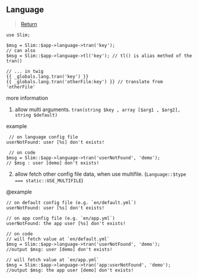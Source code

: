 ## Language

> [Return](index.md)


```
use Slim;

$msg = Slim::$app->language->tran('key');
// can also 
$msg = Slim::$app->language->tl('key'); // tl() is alias method of the tran()

// ... in twig
{{ _globals.lang.tran('key') }} 
{{ _globals.lang.tran('otherFile:key') }} // translate from 'otherFile'

```

more information

1. allow multi arguments. `tran(string $key , array [$arg1 , $arg2], string $default)`

example

```
 // on language config file
userNotFound: user [%s] don't exists!

 // on code
$msg = Slim::$app->language->tran('userNotFound', 'demo');
// $msg : user [demo] don't exists!
```

2. allow fetch other config file data, when use multifile. (`Language::$type === static::USE_MULTIFILE`)

@example
```
// on default config file (e.g. `en/default.yml`)
userNotFound: user [%s] don't exists!

// on app config file (e.g. `en/app.yml`)
userNotFound: the app user [%s] don't exists!

// on code
// will fetch value at `en/default.yml`
$msg = Slim::$app->language->tran('userNotFound', 'demo');
//output $msg: user [demo] don't exists!

// will fetch value at `en/app.yml`
$msg = Slim::$app->language->tran('app:userNotFound', 'demo');
//output $msg: the app user [demo] don't exists!

```